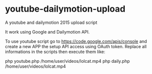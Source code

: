 # youtube-dailymotion-upload
A youtube and dailymotion 2015 upload script

It work using Google and Dailymotion API.

To use youtube script go to https://code.google.com/apis/console and create a new APP the setup API access using OAuth token.
Replace all informations in the scripts then execute them like:

php youtube.php /home/user/videos/lolcat.mp4
php daily.php /home/user/videos/lolcat.mp4
